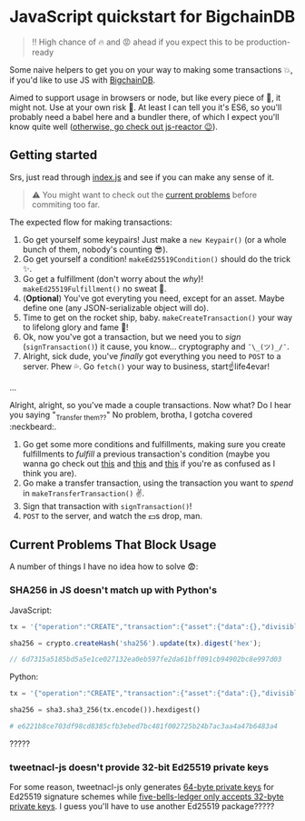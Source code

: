 # JavaScript quickstart for BigchainDB

> :bangbang: High chance of :fire: and :rage: ahead if you expect this to be production-ready

Some naive helpers to get you on your way to making some transactions :boom:, if you'd like to use
JS with [BigchainDB](https://github.com/bigchaindb/bigchaindb).

Aimed to support usage in browsers or node, but like every piece of :poop:, it might not. Use at
your own risk :rocket:. At least I can tell you it's ES6, so you'll probably need a babel here and a
bundler there, of which I expect you'll know quite well ([otherwise, go check out js-reactor :wink:](https://github.com/bigchaindb/js-reactor)).

## Getting started

Srs, just read through [index.js](./index.js) and see if you can make any sense of it.

> :warning: You might want to check out the [current problems](#current-problems-that-block-usage)
  before commiting too far.

The expected flow for making transactions:

1. Go get yourself some keypairs! Just make a `new Keypair()` (or a whole bunch of them, nobody's
   counting :sunglasses:).
1. Go get yourself a condition! `makeEd25519Condition()` should do the trick :sparkles:.
1. Go get a fulfillment (don't worry about the *why*)! `makeEd25519Fulfillment()` no sweat :muscle:.
1. (**Optional**) You've got everyting you need, except for an asset. Maybe define one (any
   JSON-serializable object will do).
1. Time to get on the rocket ship, baby. `makeCreateTransaction()` your way to lifelong glory and
   fame :clap:!
1. Ok, now you've got a transaction, but we need you to *sign* (`signTransaction()`) it cause, you
   know... cryptography and `¯\_(ツ)_/¯`.
1. Alright, sick dude, you've *finally* got everything you need to `POST` to a server. Phew
   :sweat_drops:. Go `fetch()` your way to business, start:point_up:life4evar!

...

Alright, alright, so you've made a couple transactions. Now what? Do I hear you saying
"<sub>Transfer them??</sub>" No problem, brotha, I gotcha covered :neckbeard:.

1. Go get some more conditions and fulfillments, making sure you create fulfillments to *fulfill* a
   previous transaction's condition (maybe you wanna go check out [this](https://docs.bigchaindb.com/projects/server/en/latest/data-models/crypto-conditions.html)
   and [this](https://docs.bigchaindb.com/projects/py-driver/en/latest/usage.html#asset-transfer)
   and [this](https://tools.ietf.org/html/draft-thomas-crypto-conditions-01) if you're as confused
   as I think you are).
1. Go make a transfer transaction, using the transaction you want to *spend* in
   `makeTransferTransaction()` :v:.
1. Sign that transaction with `signTransaction()`!
1. `POST` to the server, and watch the :dollar:s drop, man.

## Current Problems That Block Usage

A number of things I have no idea how to solve :fearful::

### SHA256 in JS doesn't match up with Python's

JavaScript:

```js
tx = '{"operation":"CREATE","transaction":{"asset":{"data":{},"divisible":false,"id":"abe4cedb-bc8f-4115-a5e8-e3d225115770","refillable":false,"updatable":false},"conditions":[{"amount":1,"cid":0,"condition":{"cid":0,"details":{"bitmask":32,"public_key":"CGofQAC6xdhATnwbQU1Nj3QALTve2nErHT2RCxjqa6Yk","signature":null,"type":"fulfillment","type_id":4},"owners_after":["CGofQAC6xdhATnwbQU1Nj3QALTve2nErHT2RCxjqa6Yk"],"uri":"cc:4:20:p30HfwAxgDwv2iIGrQWU7y48OqxZgzq8dHH0kru9_I0:96"}}],"fulfillments":[{"fid":0,"fulfillment":null,"input":null,"owners_before":["CGofQAC6xdhATnwbQU1Nj3QALTve2nErHT2RCxjqa6Yk"]}],"metadata":null,"operation":null},"version":1}', 'utf8';

sha256 = crypto.createHash('sha256').update(tx).digest('hex');

// 6d7315a5185bd5a5e1ce027132ea0eb597fe2da61bff091cb94902bc8e997d03
```

Python:

```py
tx = '{"operation":"CREATE","transaction":{"asset":{"data":{},"divisible":false,"id":"abe4cedb-bc8f-4115-a5e8-e3d225115770","refillable":false,"updatable":false},"conditions":[{"amount":1,"cid":0,"condition":{"cid":0,"details":{"bitmask":32,"public_key":"CGofQAC6xdhATnwbQU1Nj3QALTve2nErHT2RCxjqa6Yk","signature":null,"type":"fulfillment","type_id":4},"owners_after":["CGofQAC6xdhATnwbQU1Nj3QALTve2nErHT2RCxjqa6Yk"],"uri":"cc:4:20:p30HfwAxgDwv2iIGrQWU7y48OqxZgzq8dHH0kru9_I0:96"}}],"fulfillments":[{"fid":0,"fulfillment":null,"input":null,"owners_before":["CGofQAC6xdhATnwbQU1Nj3QALTve2nErHT2RCxjqa6Yk"]}],"metadata":null,"operation":null},"version":1}', 'utf8';

sha256 = sha3.sha3_256(tx.encode()).hexdigest()

# e6221b8ce703df98cd8385cfb3ebed7bc481f002725b24b7ac3aa4a47b6483a4
```

?????

### tweetnacl-js doesn't provide 32-bit Ed25519 private keys

For some reason, tweetnacl-js only generates [64-byte private keys](https://github.com/dchest/tweetnacl-js/blob/master/nacl.js#L876)
for Ed25519 signature schemes while [five-bells-ledger only accepts 32-byte private keys](https://github.com/interledgerjs/five-bells-condition/blob/master/src/types/ed25519.js#L89).
I guess you'll have to use another Ed25519 package?????
